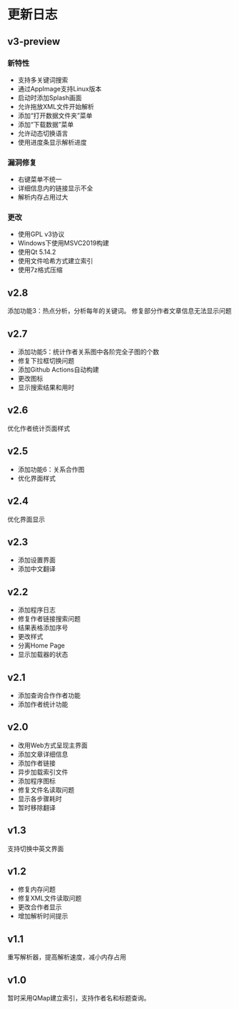 # 更新日志
## v3-preview
### 新特性
* 支持多关键词搜索
* 通过AppImage支持Linux版本
* 启动时添加Splash画面
* 允许拖放XML文件开始解析
* 添加“打开数据文件夹”菜单
* 添加“下载数据”菜单
* 允许动态切换语言
* 使用进度条显示解析进度

### 漏洞修复
* 右键菜单不统一
* 详细信息内的链接显示不全
* 解析内存占用过大

### 更改
* 使用GPL v3协议
* Windows下使用MSVC2019构建
* 使用Qt 5.14.2
* 使用文件哈希方式建立索引
* 使用7z格式压缩

## v2.8
添加功能3：热点分析，分析每年的关键词。
修复部分作者文章信息无法显示问题

## v2.7
- 添加功能5：统计作者关系图中各阶完全子图的个数
- 修复下拉框切换问题
- 添加Github Actions自动构建
- 更改图标
- 显示搜索结果和用时

## v2.6
优化作者统计页面样式

## v2.5
- 添加功能6：关系合作图
- 优化界面样式

## v2.4
优化界面显示

## v2.3
- 添加设置界面
- 添加中文翻译

## v2.2
- 添加程序日志
- 修复作者链接搜索问题
- 结果表格添加序号
- 更改样式
- 分离Home Page
- 显示加载器的状态

## v2.1
- 添加查询合作作者功能
- 添加作者统计功能

## v2.0
- 改用Web方式呈现主界面
- 添加文章详细信息
- 添加作者链接
- 异步加载索引文件
- 添加程序图标
- 修复文件名读取问题
- 显示各步骤耗时
- 暂时移除翻译

## v1.3
支持切换中英文界面

## v1.2
- 修复内存问题
- 修复XML文件读取问题
- 更改合作者显示
- 增加解析时间提示

## v1.1
重写解析器，提高解析速度，减小内存占用

## v1.0
暂时采用QMap建立索引，支持作者名和标题查询。
